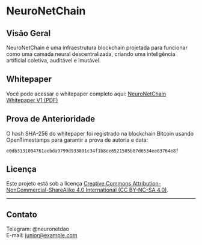 # NeuroNetChain

## Visão Geral

NeuroNetChain é uma infraestrutura blockchain projetada para funcionar como uma camada neural descentralizada, criando uma inteligência artificial coletiva, auditável e imutável.

## Whitepaper

Você pode acessar o whitepaper completo aqui: [NeuroNetChain Whitepaper V1 (PDF)](https://www.mediafire.com/file/msm36qzsu57d60x/NeuroNetChain_Whitepaper_V1.pdf/file)

## Prova de Anterioridade

O hash SHA-256 do whitepaper foi registrado na blockchain Bitcoin usando OpenTimestamps para garantir a prova de autoria e data:

`e0db3131094761aebda9799d933891c34f1b8ee6521505b87d6534ee83764e8f`

## Licença

Este projeto está sob a licença [Creative Commons Attribution-NonCommercial-ShareAlike 4.0 International (CC BY-NC-SA 4.0)](https://creativecommons.org/licenses/by-nc-sa/4.0/).

---

## Contato

Telegram: @neuronetdao  
E-mail: junior@example.com
